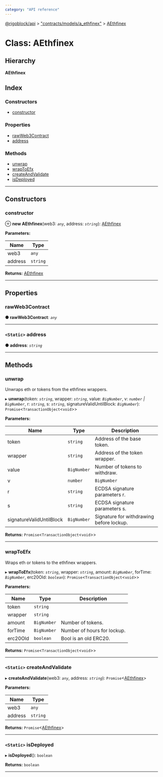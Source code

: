 ```yaml
---
category: "API reference"
---
```



[@rigoblock/api](../quick_start.md) > ["contracts/models/a_ethfinex"](../modules/_contracts_models_a_ethfinex_.md) > [AEthfinex](../classes/_contracts_models_a_ethfinex_.aethfinex.md)

# Class: AEthfinex

## Hierarchy

**AEthfinex**

## Index

### Constructors

* [constructor](_contracts_models_a_ethfinex_.aethfinex.md#constructor)

### Properties

* [rawWeb3Contract](_contracts_models_a_ethfinex_.aethfinex.md#rawweb3contract)
* [address](_contracts_models_a_ethfinex_.aethfinex.md#address)

### Methods

* [unwrap](_contracts_models_a_ethfinex_.aethfinex.md#unwrap)
* [wrapToEfx](_contracts_models_a_ethfinex_.aethfinex.md#wraptoefx)
* [createAndValidate](_contracts_models_a_ethfinex_.aethfinex.md#createandvalidate)
* [isDeployed](_contracts_models_a_ethfinex_.aethfinex.md#isdeployed)

---

## Constructors

<a id="constructor"></a>

###  constructor

⊕ **new AEthfinex**(web3: *`any`*, address: *`string`*): [AEthfinex](_contracts_models_a_ethfinex_.aethfinex.md)

**Parameters:**

| Name | Type |
| ------ | ------ |
| web3 | `any` |
| address | `string` |

**Returns:** [AEthfinex](_contracts_models_a_ethfinex_.aethfinex.md)

___

## Properties

<a id="rawweb3contract"></a>

###  rawWeb3Contract

**● rawWeb3Contract**: *`any`*

___
<a id="address"></a>

### `<Static>` address

**● address**: *`string`*

___

## Methods

<a id="unwrap"></a>

###  unwrap

Unwraps eth or tokens from the ethfinex wrappers.

▸ **unwrap**(token: *`string`*, wrapper: *`string`*, value: *`BigNumber`*, v: *`number` | `BigNumber`*, r: *`string`*, s: *`string`*, signatureValidUntilBlock: *`BigNumber`*): `Promise`<`TransactionObject`<`void`>>

**Parameters:**

| Name | Type | Description |
| ------ | ------ | ------ |
| token | `string` | Address of the base token. | Address of the base token. |
| wrapper | `string` | Address of the token wrapper. | Address of the token wrapper. |
| value | `BigNumber` | Number of tokens to withdraw. |
| v | `number` | `BigNumber` | ECDSA signature parameter v. |
| r | `string` | ECDSA signature parameters r. |
| s | `string` | ECDSA signature parameters s. |
| signatureValidUntilBlock | `BigNumber` | Signature for withdrawing before lockup. |

**Returns:** `Promise`<`TransactionObject`<`void`>>

___
<a id="wraptoefx"></a>

###  wrapToEfx

Wraps eth or tokens to the ethfinex wrappers.

▸ **wrapToEfx**(token: *`string`*, wrapper: *`string`*, amount: *`BigNumber`*, forTime: *`BigNumber`*, erc20Old: *`boolean`*): `Promise`<`TransactionObject`<`void`>>

**Parameters:**

| Name | Type | Description |
| ------ | ------ | ------ |
| token | `string` |
| wrapper | `string` |
| amount | `BigNumber` | Number of tokens. |
| forTime | `BigNumber` | Number of hours for lockup. |
| erc20Old | `boolean` | Bool is an old ERC20. |

**Returns:** `Promise`<`TransactionObject`<`void`>>

___
<a id="createandvalidate"></a>

### `<Static>` createAndValidate

▸ **createAndValidate**(web3: *`any`*, address: *`string`*): `Promise`<[AEthfinex](_contracts_models_a_ethfinex_.aethfinex.md)>

**Parameters:**

| Name | Type |
| ------ | ------ |
| web3 | `any` |
| address | `string` |

**Returns:** `Promise`<[AEthfinex](_contracts_models_a_ethfinex_.aethfinex.md)>

___
<a id="isdeployed"></a>

### `<Static>` isDeployed

▸ **isDeployed**(): `boolean`

**Returns:** `boolean`

___

